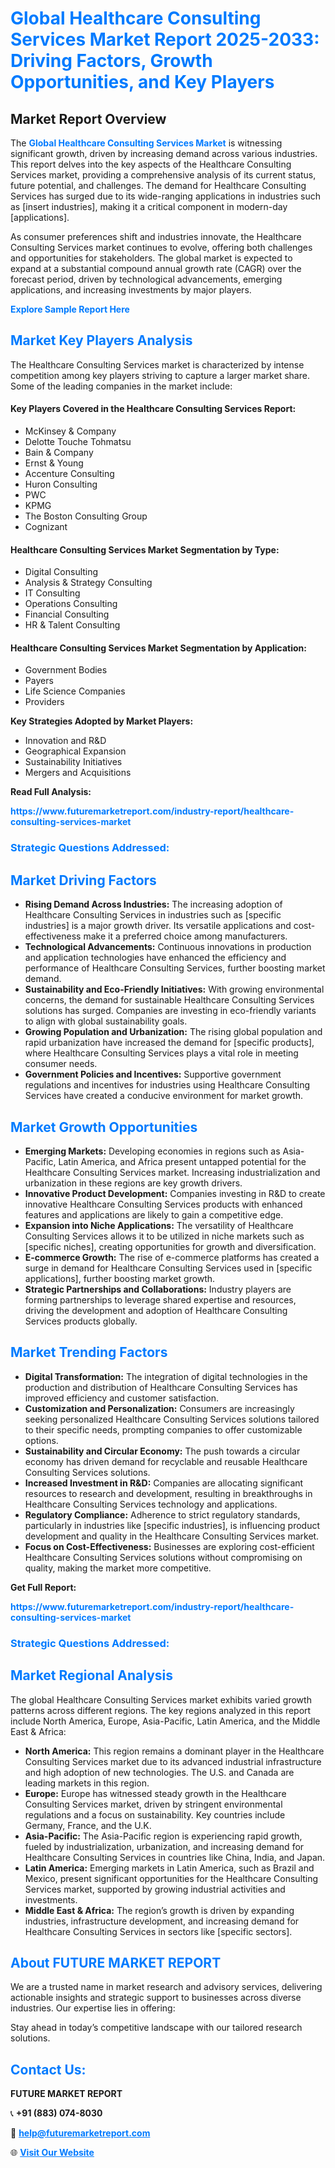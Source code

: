 <h1 style="color: #007BFF;">Global Healthcare Consulting Services Market Report 2025-2033: Driving Factors, Growth Opportunities, and Key Players</h1>

<section id="overview">
<h2>Market Report Overview</h2>
<p>The <a href="https://www.futuremarketreport.com/industry-report/healthcare-consulting-services-market" style="color: #007BFF; text-decoration: none;"><strong>Global Healthcare Consulting Services Market</strong></a> is witnessing significant growth, driven by increasing demand across various industries. This report delves into the key aspects of the Healthcare Consulting Services market, providing a comprehensive analysis of its current status, future potential, and challenges. The demand for Healthcare Consulting Services has surged due to its wide-ranging applications in industries such as [insert industries], making it a critical component in modern-day [applications].</p>
<p>As consumer preferences shift and industries innovate, the Healthcare Consulting Services market continues to evolve, offering both challenges and opportunities for stakeholders. The global market is expected to expand at a substantial compound annual growth rate (CAGR) over the forecast period, driven by technological advancements, emerging applications, and increasing investments by major players.</p>
</section>

<section id="overview">
<p><a href="https://www.futuremarketreport.com/request-sample/reportId=62329" style="color: #007BFF; text-decoration: none;"><strong>Explore Sample Report Here</strong></a></p>
</section>

<section id="key-players">
<h2 style="color: #007BFF;">Market Key Players Analysis</h2>
<p>The Healthcare Consulting Services market is characterized by intense competition among key players striving to capture a larger market share. Some of the leading companies in the market include:</p>
<h4>Key Players Covered in the Healthcare Consulting Services Report:</h4>
<ul><li>McKinsey &amp; Company</li><li>Delotte Touche Tohmatsu</li><li>Bain &amp; Company</li><li>Ernst &amp; Young</li><li>Accenture Consulting</li><li>Huron Consulting</li><li>PWC</li><li>KPMG</li><li>The Boston Consulting Group</li><li>Cognizant</li></ul>
<h4>Healthcare Consulting Services Market Segmentation by Type:</h4>
<ul><li>Digital Consulting</li><li>Analysis &amp; Strategy Consulting</li><li>IT Consulting</li><li>Operations Consulting</li><li>Financial Consulting</li><li>HR &amp; Talent Consulting</li></ul>

<h4>Healthcare Consulting Services Market Segmentation by Application:</h4>
<ul><li>Government Bodies</li><li>Payers</li><li>Life Science Companies</li><li>Providers</li></ul>
<p><strong>Key Strategies Adopted by Market Players:</strong></p>
<ul>
<li>Innovation and R&D</li>
<li>Geographical Expansion</li>
<li>Sustainability Initiatives</li>
<li>Mergers and Acquisitions</li>
</ul>
</section>

<section>
<p><strong>Read Full Analysis: </strong></p><a href="https://www.futuremarketreport.com/industry-report/healthcare-consulting-services-market" style="color: #007BFF; text-decoration: none;"><strong>https://www.futuremarketreport.com/industry-report/healthcare-consulting-services-market</strong></a>
<h3 style="color: #007BFF;">Strategic Questions Addressed:</h3>
</section>

<section id="driving-factors">
<h2 style="color: #007BFF;">Market Driving Factors</h2>
<ul>
<li><strong>Rising Demand Across Industries:</strong> The increasing adoption of Healthcare Consulting Services in industries such as [specific industries] is a major growth driver. Its versatile applications and cost-effectiveness make it a preferred choice among manufacturers.</li>
<li><strong>Technological Advancements:</strong> Continuous innovations in production and application technologies have enhanced the efficiency and performance of Healthcare Consulting Services, further boosting market demand.</li>
<li><strong>Sustainability and Eco-Friendly Initiatives:</strong> With growing environmental concerns, the demand for sustainable Healthcare Consulting Services solutions has surged. Companies are investing in eco-friendly variants to align with global sustainability goals.</li>
<li><strong>Growing Population and Urbanization:</strong> The rising global population and rapid urbanization have increased the demand for [specific products], where Healthcare Consulting Services plays a vital role in meeting consumer needs.</li>
<li><strong>Government Policies and Incentives:</strong> Supportive government regulations and incentives for industries using Healthcare Consulting Services have created a conducive environment for market growth.</li>
</ul>
</section>

<section id="growth-opportunities">
<h2 style="color: #007BFF;">Market Growth Opportunities</h2>
<ul>
<li><strong>Emerging Markets:</strong> Developing economies in regions such as Asia-Pacific, Latin America, and Africa present untapped potential for the Healthcare Consulting Services market. Increasing industrialization and urbanization in these regions are key growth drivers.</li>
<li><strong>Innovative Product Development:</strong> Companies investing in R&D to create innovative Healthcare Consulting Services products with enhanced features and applications are likely to gain a competitive edge.</li>
<li><strong>Expansion into Niche Applications:</strong> The versatility of Healthcare Consulting Services allows it to be utilized in niche markets such as [specific niches], creating opportunities for growth and diversification.</li>
<li><strong>E-commerce Growth:</strong> The rise of e-commerce platforms has created a surge in demand for Healthcare Consulting Services used in [specific applications], further boosting market growth.</li>
<li><strong>Strategic Partnerships and Collaborations:</strong> Industry players are forming partnerships to leverage shared expertise and resources, driving the development and adoption of Healthcare Consulting Services products globally.</li>
</ul>
</section>

<section id="trending-factors">
<h2 style="color: #007BFF;">Market Trending Factors</h2>
<ul>
<li><strong>Digital Transformation:</strong> The integration of digital technologies in the production and distribution of Healthcare Consulting Services has improved efficiency and customer satisfaction.</li>
<li><strong>Customization and Personalization:</strong> Consumers are increasingly seeking personalized Healthcare Consulting Services solutions tailored to their specific needs, prompting companies to offer customizable options.</li>
<li><strong>Sustainability and Circular Economy:</strong> The push towards a circular economy has driven demand for recyclable and reusable Healthcare Consulting Services solutions.</li>
<li><strong>Increased Investment in R&D:</strong> Companies are allocating significant resources to research and development, resulting in breakthroughs in Healthcare Consulting Services technology and applications.</li>
<li><strong>Regulatory Compliance:</strong> Adherence to strict regulatory standards, particularly in industries like [specific industries], is influencing product development and quality in the Healthcare Consulting Services market.</li>
<li><strong>Focus on Cost-Effectiveness:</strong> Businesses are exploring cost-efficient Healthcare Consulting Services solutions without compromising on quality, making the market more competitive.</li>
</ul>
</section>

<section>
<p><strong>Get Full Report: </strong></p><a href="https://www.futuremarketreport.com/industry-report/healthcare-consulting-services-market" style="color: #007BFF; text-decoration: none;"><strong>https://www.futuremarketreport.com/industry-report/healthcare-consulting-services-market</strong></a>
<h3 style="color: #007BFF;">Strategic Questions Addressed:</h3>
</section>


<section id="regional-analysis">
<h2 style="color: #007BFF;">Market Regional Analysis</h2>
<p>The global Healthcare Consulting Services market exhibits varied growth patterns across different regions. The key regions analyzed in this report include North America, Europe, Asia-Pacific, Latin America, and the Middle East & Africa:</p>
<ul>
<li><strong>North America:</strong> This region remains a dominant player in the Healthcare Consulting Services market due to its advanced industrial infrastructure and high adoption of new technologies. The U.S. and Canada are leading markets in this region.</li>
<li><strong>Europe:</strong> Europe has witnessed steady growth in the Healthcare Consulting Services market, driven by stringent environmental regulations and a focus on sustainability. Key countries include Germany, France, and the U.K.</li>
<li><strong>Asia-Pacific:</strong> The Asia-Pacific region is experiencing rapid growth, fueled by industrialization, urbanization, and increasing demand for Healthcare Consulting Services in countries like China, India, and Japan.</li>
<li><strong>Latin America:</strong> Emerging markets in Latin America, such as Brazil and Mexico, present significant opportunities for the Healthcare Consulting Services market, supported by growing industrial activities and investments.</li>
<li><strong>Middle East & Africa:</strong> The region’s growth is driven by expanding industries, infrastructure development, and increasing demand for Healthcare Consulting Services in sectors like [specific sectors].</li>
</ul>
</section>

<footer>
<h2 style="color: #007BFF;">About FUTURE MARKET REPORT</h2>
<p>We are a trusted name in market research and advisory services, delivering actionable insights and strategic support to businesses across diverse industries. Our expertise lies in offering:</p>

<p>Stay ahead in today’s competitive landscape with our tailored research solutions.</p>

<h2 style="color: #007BFF;">Contact Us:</h2>
<p><strong>FUTURE MARKET REPORT</strong></p>
<p>📞 <strong>+91 (883) 074-8030</strong></p>
<p>📧 <strong><a href="mailto:help@futuremarketreport.com" style="color: #007BFF;">help@futuremarketreport.com</a></strong></p>
<p>🌐 <strong><a href="https://www.futuremarketreport.com/" style="color: #007BFF;">Visit Our Website</a></strong></p>
</footer>